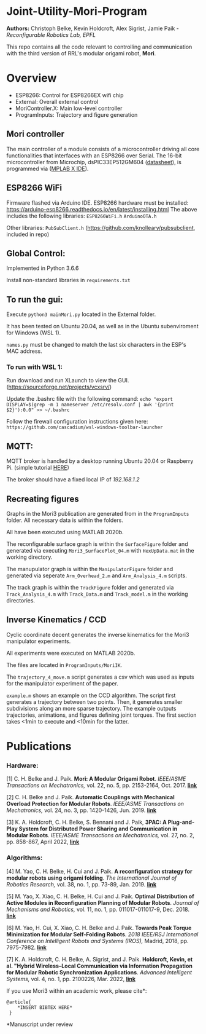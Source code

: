 # Joint-Utility-Mori-Program

**Authors:** Christoph Belke, Kevin Holdcroft, Alex Sigrist, Jamie Paik - *Reconfigurable Robotics Lab, EPFL*

This repo contains all the code relevant to controlling and communication with the third version of RRL's modular origami robot, **Mori**.


# Overview
 - ESP8266: Control for ESP8266EX wifi chip
 - External: Overall external control
 - MoriController.X: Main low-level controller
 - ProgramInputs: Trajectory and figure generation

 ## Mori controller
The main controller of a module consists of a microcontroller driving all core functionalities that interfaces with an ESP8266 over Serial. The 16-bit microcontroller from Microchip, dsPIC33EP512GM604 ([datasheet](http://ww1.microchip.com/downloads/en/DeviceDoc/70000689d.pdf)), is programmed via ([MPLAB X IDE](https://www.microchip.com/mplab/mplab-x-ide)).

 ## ESP8266 WiFi
Firmware flashed via Arduino IDE. ESP8266 hardware must be installed: https://arduino-esp8266.readthedocs.io/en/latest/installing.html
The above includes the following libraries:
`ESP8266WiFi.h`
`ArduinoOTA.h`

Other libraries:
`PubSubClient.h` (https://github.com/knolleary/pubsubclient, included in repo)

 ## Global Control:
Implemented in Python 3.6.6

Install non-standard libraries in `requirements.txt`

## To run the gui:
Execute `python3 mainMori.py` located in the External folder.

It has been tested on Ubuntu 20.04, as well as in the Ubuntu subenviroment for Windows (WSL 1). 

`names.py` must be changed to match the last six characters in the ESP's MAC address.

### To run with WSL 1:
Run download and run XLaunch to view the GUI. (https://sourceforge.net/projects/vcxsrv/)

Update the .bashrc file with the following command:
`echo "export DISPLAY=$(grep -m 1 nameserver /etc/resolv.conf | awk '{print $2}'):0.0" >> ~/.bashrc`

Follow the firewall configuration instructions given here:
`https://github.com/cascadium/wsl-windows-toolbar-launcher`

 ## MQTT:
 MQTT broker is handled by a desktop running Ubuntu 20.04 or Raspberry Pi.
 (simple tutorial [HERE](https://randomnerdtutorials.com/how-to-install-mosquitto-broker-on-raspberry-pi/))

 The broker should have a fixed local IP of *192.168.1.2*

## Recreating figures
Graphs in the Mori3 publication are generated from in the `ProgramInputs` folder. All necessary data is within the folders.
 
All have been executed using MATLAB 2020b.

The reconfigurable surface graph is within the `SurfaceFigure` folder and generated via executing `Mori3_SurfacePlot_04.m` with `HexUpData.mat` in the working directory.

The manupulator graph is within the `ManipulatorFigure` folder and generated via seperate `Arm_Overhead_2.m` and `Arm_Analysis_4.m` scripts.

The track graph is within the `TrackFigure` folder and generated via `Track_Analysis_4.m` with `Track_Data.m` and `Track_model.m` in the working directories.

## Inverse Kinematics / CCD
Cyclic coordinate decent generates the inverse kinematics for the Mori3 manipulator experiments.

All experiments were executed on MATLAB 2020b.

The files are located in `ProgramInputs/MoriIK`.

The `trajectory_4_move.m` script generates a csv which was used as inputs for the manipulator experiment of the paper. 

`example.m` shows an example on the CCD algorithm. The script first generates a trajectory between two points. Then, it generates smaller subdivisions along an more sparse trajectory. The example outputs trajectories, animations, and figures defining joint torques. The first section takes <1min to execute and <10min for the latter.


# Publications

### Hardware:
[1] C. H. Belke and J. Paik. **Mori: A Modular Origami Robot**. *IEEE/ASME Transactions on Mechatronics,* vol. 22, no. 5, pp. 2153-2164, Oct. 2017. **[link](https://doi.org/10.1109/TMECH.2017.2697310)**

[2] C. H. Belke and J. Paik. **Automatic Couplings with Mechanical Overload Protection for Modular Robots**. *IEEE/ASME Transactions on Mechatronics,* vol. 24, no. 3, pp. 1420-1426, Jun. 2019. **[link](https://doi.org/10.1109/TMECH.2019.2907802)**

[3] K. A. Holdcroft, C. H. Belke, S. Bennani and J. Paik, **3PAC: A Plug-and-Play System for Distributed Power Sharing and Communication in Modular Robots**. *IEEE/ASME Transactions on Mechatronics,* vol. 27, no. 2, pp. 858-867, April 2022, **[link](https://doi.org/10.1109/TMECH.2021.3073538)**


### Algorithms:
[4] M. Yao, C. H. Belke, H. Cui and J. Paik. **A reconfiguration strategy for modular robots using origami folding**. *The International Journal of Robotics Research,* vol. 38, no. 1, pp. 73-89, Jan. 2019. **[link](https://doi.org/10.1177%2F0278364918815757)**

[5] M. Yao, X. Xiao, C. H. Belke, H. Cui and J. Paik. **Optimal Distribution of Active Modules in Reconfiguration Planning of Modular Robots**. *Journal of Mechanisms and Robotics,* vol. 11, no. 1, pp. 011017-011017-9, Dec. 2018. **[link](https://doi.org/10.1177%2F0278364918815757)**

[6] M. Yao, H. Cui, X. Xiao, C. H. Belke and J. Paik. **Towards Peak Torque Minimization for Modular Self-Folding Robots**. *2018 IEEE/RSJ International Conference on Intelligent Robots and Systems (IROS),* Madrid, 2018, pp. 7975-7982. **[link](https://doi.org/10.1109/IROS.2018.8593648)**

[7] K. A. Holdcroft, C. H. Belke, A. Sigrist, and J. Paik. **Holdcroft, Kevin, et al. "Hybrid Wireless–Local Communication via Information Propagation for Modular Robotic Synchronization Applications**. *Advanced Intelligent Systems,* vol. 4, no. 1, pp. 2100226, Mar. 2022, **[link](https://doi.org/10.1002/aisy.202100226)**


If you use Mori3 within an academic work, please cite\*:

    @article{
    	*INSERT BIBTEX HERE*
     }

\*Manuscript under review
